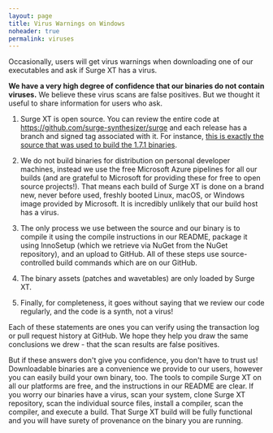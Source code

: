 ```yaml
---
layout: page
title: Virus Warnings on Windows
noheader: true
permalink: viruses
---
```


Occasionally, users will get virus warnings when downloading one of our executables and ask if Surge XT has a virus.

**We have a very high degree of confidence that our binaries do not contain viruses.** We believe these virus
scans are false positives. But we thought it useful to share information for users who ask.

1. Surge XT is open source. You can review the entire code at https://github.com/surge-synthesizer/surge and each release has
   a branch and signed tag associated with it. For instance, [this is exactly the source that was used to build the
   1.7.1 binaries](https://github.com/surge-synthesizer/surge/tree/release_1.7.1).
   
2. We do not build binaries for distribution on personal developer machines, instead we use the free Microsoft Azure pipelines for all our
   builds (and are grateful to Microsoft for providing these for free to open source projects!). That means each build of Surge XT is done on a brand new,
   never before used, freshly booted Linux, macOS, or Windows image provided by Microsoft. It is incredibly unlikely that our
   build host has a virus.
   
3. The only process we use between the source and our binary is to compile it using the compile instructions in our README,
   package it using InnoSetup (which we retrieve via NuGet from the NuGet repository), and an upload to GitHub. All of 
   these steps use source-controlled build commands which are on our GitHub.
   
4. The binary assets (patches and wavetables) are only loaded by Surge XT.

5. Finally, for completeness, it goes without saying that we review our code regularly, and the code is a synth, not a virus!

Each of these statements are ones you can verify using the transaction log or pull request history at GitHub. We hope they help you draw the same
conclusions we drew - that the scan results are false positives.

But if these answers don't give you confidence, you don't have to trust us! Downloadable binaries are a convenience we provide to
our users, however you can easily build your own binary, too. The tools to compile Surge XT on all our platforms are free, and
the instructions in our README are clear. If you worry our binaries have a virus, scan your system, clone Surge XT repository, scan the individual
source files, install a compiler, scan the compiler, and execute a build. That Surge XT build will be fully functional and you will
have surety of provenance on the binary you are running.

